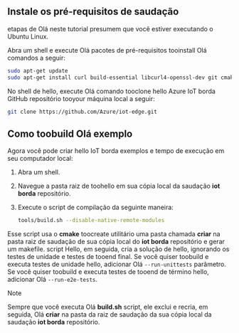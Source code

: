 ## <a name="install-hello-prerequisites"></a>Instale os pré-requisitos de saudação

etapas de Olá neste tutorial presumem que você estiver executando o Ubuntu Linux.

Abra um shell e execute Olá pacotes de pré-requisitos tooinstall Olá comandos a seguir:

```bash
sudo apt-get update
sudo apt-get install curl build-essential libcurl4-openssl-dev git cmake libssl-dev uuid-dev valgrind libglib2.0-dev libtool autoconf
```

No shell de hello, execute Olá comando tooclone hello Azure IoT borda GitHub repositório tooyour máquina local a seguir:

```bash
git clone https://github.com/Azure/iot-edge.git
```

## <a name="how-toobuild-hello-sample"></a>Como toobuild Olá exemplo

Agora você pode criar hello IoT borda exemplos e tempo de execução em seu computador local:

1. Abra um shell.

1. Navegue a pasta raiz de toohello em sua cópia local da saudação **iot borda** repositório.

1. Execute o script de compilação da seguinte maneira:

    ```sh
    tools/build.sh --disable-native-remote-modules
    ```

Esse script usa o **cmake** toocreate utilitário uma pasta chamada **criar** na pasta raiz de saudação de sua cópia local do **iot borda** repositório e gerar um makefile. script Hello, em seguida, cria a solução de hello, ignorando os testes de unidade e testes de tooend final. Se você quiser toobuild e executa testes de unidade hello, adicionar Olá `--run-unittests` parâmetro. Se você quiser toobuild e executa testes de tooend de término hello, adicionar Olá `--run-e2e-tests`.

> [!NOTE]
> Sempre que você executa Olá **build.sh** script, ele exclui e recria, em seguida, Olá **criar** na pasta da raiz de saudação da sua cópia local da saudação **iot borda** repositório.
